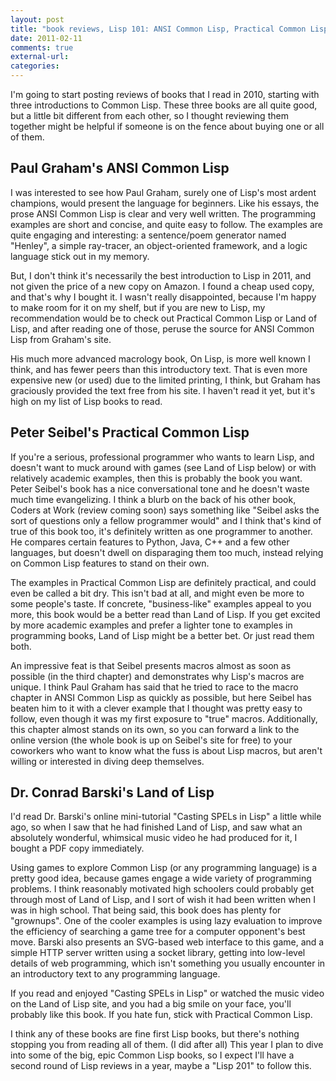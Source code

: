 ```yaml
---
layout: post
title: "book reviews, Lisp 101: ANSI Common Lisp, Practical Common Lisp, and Land of Lisp"
date: 2011-02-11
comments: true
external-url:
categories:
---
```



I'm going to start posting reviews of books that I read in 2010,
starting with three introductions to Common Lisp. These three books are
all quite good, but a little bit different from each other, so I thought
reviewing them together might be helpful if someone is on the fence
about buying one or all of them.

Paul Graham's ANSI Common Lisp
------------------------------

I was interested to see how Paul Graham, surely one of Lisp's most
ardent champions, would present the language for beginners. Like his
essays, the prose ANSI Common Lisp is clear and very well written. The
programming examples are short and concise, and quite easy to follow.
The examples are quite engaging and interesting: a sentence/poem
generator named "Henley", a simple ray-tracer, an object-oriented
framework, and a logic language stick out in my memory.

But, I don't think it's necessarily the best introduction to Lisp in
2011, and not given the price of a new copy on Amazon. I found a cheap
used copy, and that's why I bought it. I wasn't really disappointed,
because I'm happy to make room for it on my shelf, but if you are new to
Lisp, my recommendation would be to check out Practical Common Lisp or
Land of Lisp, and after reading one of those, peruse the source for ANSI
Common Lisp from Graham's site.

His much more advanced macrology book, On Lisp, is more well known I
think, and has fewer peers than this introductory text. That is even
more expensive new (or used) due to the limited printing, I think, but
Graham has graciously provided the text free from his site. I haven't
read it yet, but it's high on my list of Lisp books to read.

Peter Seibel's Practical Common Lisp
------------------------------------

If you're a serious, professional programmer who wants to learn Lisp,
and doesn't want to muck around with games (see Land of Lisp below) or
with relatively academic examples, then this is probably the book you
want. Peter Seibel's book has a nice conversational tone and he doesn't
waste much time evangelizing. I think a blurb on the back of his other
book, Coders at Work (review coming soon) says something like "Seibel
asks the sort of questions only a fellow programmer would" and I think
that's kind of true of this book too, it's definitely written as one
programmer to another. He compares certain features to Python, Java, C++
and a few other languages, but doesn't dwell on disparaging them too
much, instead relying on Common Lisp features to stand on their own.

The examples in Practical Common Lisp are definitely practical, and
could even be called a bit dry. This isn't bad at all, and might even be
more to some people's taste. If concrete, "business-like" examples
appeal to you more, this book would be a better read than Land of Lisp.
If you get excited by more academic examples and prefer a lighter tone
to examples in programming books, Land of Lisp might be a better bet. Or
just read them both.

An impressive feat is that Seibel presents macros almost as soon as
possible (in the third chapter) and demonstrates why Lisp's macros are
unique. I think Paul Graham has said that he tried to race to the macro
chapter in ANSI Common Lisp as quickly as possible, but here Seibel has
beaten him to it with a clever example that I thought was pretty easy to
follow, even though it was my first exposure to "true" macros.
Additionally, this chapter almost stands on its own, so you can forward
a link to the online version (the whole book is up on Seibel's site for
free) to your coworkers who want to know what the fuss is about Lisp
macros, but aren't willing or interested in diving deep themselves.

Dr. Conrad Barski's Land of Lisp
--------------------------------

I'd read Dr. Barski's online mini-tutorial "Casting SPELs in Lisp" a
little while ago, so when I saw that he had finished Land of Lisp, and
saw what an absolutely wonderful, whimsical music video he had produced
for it, I bought a PDF copy immediately.

Using games to explore Common Lisp (or any programming language) is a
pretty good idea, because games engage a wide variety of programming
problems. I think reasonably motivated high schoolers could probably get
through most of Land of Lisp, and I sort of wish it had been written
when I was in high school. That being said, this book does has plenty
for "grownups". One of the cooler examples is using lazy evaluation to
improve the efficiency of searching a game tree for a computer
opponent's best move. Barski also presents an SVG-based web interface to
this game, and a simple HTTP server written using a socket library,
getting into low-level details of web programming, which isn't something
you usually encounter in an introductory text to any programming
language.

If you read and enjoyed "Casting SPELs in Lisp" or watched the music
video on the Land of Lisp site, and you had a big smile on your face,
you'll probably like this book. If you hate fun, stick with Practical
Common Lisp.

I think any of these books are fine first Lisp books, but there's
nothing stopping you from reading all of them. (I did after all) This
year I plan to dive into some of the big, epic Common Lisp books, so I
expect I'll have a second round of Lisp reviews in a year, maybe a "Lisp
201" to follow this.
